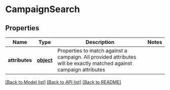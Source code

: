 # CampaignSearch

## Properties
Name | Type | Description | Notes
------------ | ------------- | ------------- | -------------
**attributes** | [**object**](.md) | Properties to match against a campaign. All provided attributes will be exactly matched against campaign attributes | 

[[Back to Model list]](../README.md#documentation-for-models) [[Back to API list]](../README.md#documentation-for-api-endpoints) [[Back to README]](../README.md)



